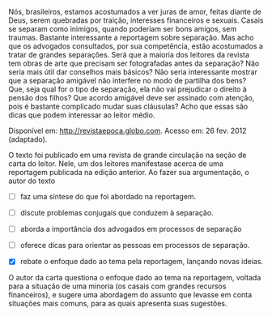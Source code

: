 

Nós, brasileiros, estamos acostumados a ver juras de amor, feitas diante de Deus, serem quebradas por traição, interesses financeiros e sexuais. Casais se separam como inimigos, quando poderiam ser bons amigos, sem traumas. Bastante interessante a reportagem sobre separação. Mas acho que os advogados consultados, por sua competência, estão acostumados a tratar de grandes separações. Será que a maioria dos leitores da revista tem obras de arte que precisam ser fotografadas antes da separação? Não seria mais útil dar conselhos mais básicos? Não seria interessante mostrar que a separação amigável não interfere no modo de partilha dos bens? Que, seja qual for o tipo de separação, ela não vai prejudicar o direito à pensão dos filhos? Que acordo amigável deve ser assinado com atenção, pois é bastante complicado mudar suas cláusulas? Acho que essas são dicas que podem interessar ao leitor médio.

Disponível em: http://revistaepoca.globo.com. Acesso em: 26 fev. 2012 (adaptado).

O texto foi publicado em uma revista de grande circulação na seção de carta do leitor. Nele, um dos leitores manifestase acerca de uma reportagem publicada na edição anterior. Ao fazer sua argumentação, o autor do texto



- [ ] faz uma síntese do que foi abordado na reportagem.
- [ ] discute problemas conjugais que conduzem à separação.
- [ ] aborda a importância dos advogados em processos de separação
- [ ] oferece dicas para orientar as pessoas em processos de separação.
- [x] rebate o enfoque dado ao tema pela reportagem, lançando novas ideias.


O autor da carta questiona o enfoque dado ao tema na reportagem, voltada para a situação de uma minoria (os casais com grandes recursos financeiros), e sugere uma abordagem do assunto que levasse em conta situações mais comuns, para as quais apresenta suas sugestões.

        